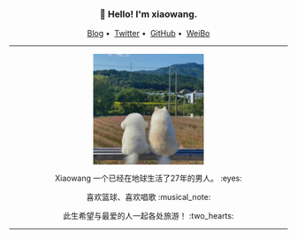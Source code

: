 
<h3 align="center">👋 Hello! I'm xiaowang.</h3>

<p align="center">
<a href="http://pswrz.cn">Blog</a>&nbsp;•&nbsp;
<a href="https://twitter.com/PsilyZe">Twitter</a>&nbsp;•&nbsp;
<a href="https://github.com/psily">GitHub</a>&nbsp;•&nbsp;
<a href="https://weibo.com/u/2049263493">WeiBo</a>
</p>

---

  <p align="center">  <img src="https://github.com/psily/psily/blob/21cadd7ce417239fefee7b9d51a689f226c77407/few.jpg" alt="ss" width="200" height="200" align="center" />  </p>



 <p align="center"> Xiaowang 一个已经在地球生活了27年的男人。 :eyes: </p>

 <p align="center"> 喜欢篮球、喜欢唱歌  :musical_note: </p>

 <p align="center"> 此生希望与最爱的人一起各处旅游！ :two_hearts: </p>



---
